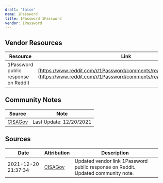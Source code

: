 ```yaml
---
draft: 'false'
name: 1Password
title: 1Password 1Password
vendor: 1Password
---
```


## Vendor Resources
| Resource | Link |
| --- | --- |
| 1Password public response on Reddit | [https://www.reddit.com/r/1Password/comments/rea7dd/comment/hoe41ci](https://www.reddit.com/r/1Password/comments/rea7dd/comment/hoe41ci) |


## Community Notes
| Source | Note |
| --- | --- |
| [CISAGov](https://raw.githubusercontent.com/cisagov/log4j-affected-db/develop/README.md) | Last Update: 12/20/2021 |

## Sources
| Date | Attribution | Description |
| --- | --- | --- |
| 2021-12-20 21:37:34 | [CISAGov](https://raw.githubusercontent.com/cisagov/log4j-affected-db/develop/README.md) | Updated vendor link 1Password public response on Reddit. Updated community note.  |

